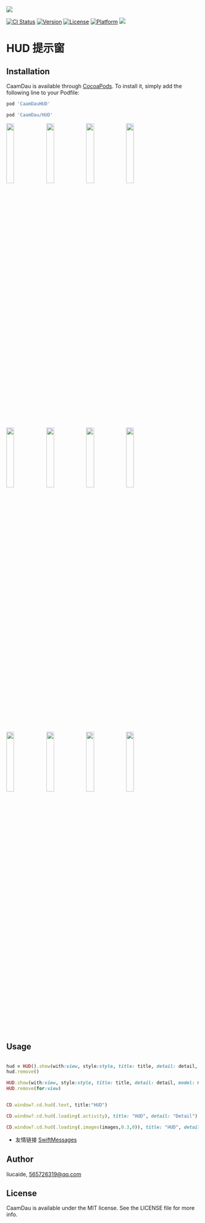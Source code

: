 
<p>
  <img src="https://github.com/liucaide/Images/blob/master/CaamDau/caamdau.png" align=centre />
</p>

[![CI Status](https://img.shields.io/travis/CaamDau/HUD.svg?style=flat)](https://travis-ci.org/CaamDau/HUD)
[![Version](https://img.shields.io/cocoapods/v/CaamDauHUD.svg?style=flat)](https://cocoapods.org/pods/CaamDauHUD)
[![License](https://img.shields.io/cocoapods/l/CaamDauHUD.svg?style=flat)](https://cocoapods.org/pods/CaamDauHUD)
[![Platform](https://img.shields.io/cocoapods/p/CaamDauHUD.svg?style=flat)](https://cocoapods.org/pods/CaamDauHUD)
[![](https://img.shields.io/badge/Swift-4.0~5.0-orange.svg?style=flat)](https://cocoapods.org/pods/CaamDauHUD)


# HUD 提示窗

## Installation

CaamDau is available through [CocoaPods](https://cocoapods.org). To install
it, simply add the following line to your Podfile:

```ruby
pod 'CaamDauHUD'

pod 'CaamDau/HUD'
```
<p>
  <img src="https://github.com/liucaide/Images/blob/master/CD/hud10.png" width="20%" />
  <img src="https://github.com/liucaide/Images/blob/master/CD/hud11.png" width="20%" />
  <img src="https://github.com/liucaide/Images/blob/master/CD/hud12.png" width="20%" />
  <img src="https://github.com/liucaide/Images/blob/master/CD/hud13.png" width="20%" />
</p>

<p>
  <img src="https://github.com/liucaide/Images/blob/master/CD/hud14.png" width="20%" />
  <img src="https://github.com/liucaide/Images/blob/master/CD/hud1.png" width="20%" />
  <img src="https://github.com/liucaide/Images/blob/master/CD/hud2.png" width="20%" />
  <img src="https://github.com/liucaide/Images/blob/master/CD/hud3.png" width="20%" />
</p>

<p>
  <img src="https://github.com/liucaide/Images/blob/master/CD/hud15.png" width="20%" />
  <img src="https://github.com/liucaide/Images/blob/master/CD/hud20.png" width="20%" />
  <img src="https://github.com/liucaide/Images/blob/master/CD/hud21.png" width="20%" />
  <img src="https://github.com/liucaide/Images/blob/master/CD/hud22.png" width="20%" />
</p>

## Usage
```ruby

hud = HUD().show(with:view, style:style, title: title, detail: detail, model: model)
hud.remove()

HUD.show(with:view, style:style, title: title, detail: detail, model: model)
HUD.remove(for:view)
```

```ruby

CD.window?.cd.hud(.text, title:"HUD")

CD.window?.cd.hud(.loading(.activity), title: "HUD", detail: "Detail").hud_remove(10)

CD.window?.cd.hud(.loading(.images(images,0.3,0)), title: "HUD", detail: "Detail").hud_remove(10)

```

- 友情链接 [SwiftMessages](https://github.com/SwiftKickMobile/SwiftMessages)

## Author

liucaide, 565726319@qq.com

## License

CaamDau is available under the MIT license. See the LICENSE file for more info.
